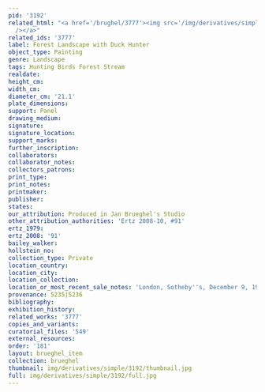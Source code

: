 ```yaml
---
pid: '3192'
related_html: "<a href='/brughel/3777'><img src='/img/derivatives/simple/3777/thumbnail.jpg'
  /></a>"
related_ids: '3777'
label: Forest Landscape with Duck Hunter
object_type: Painting
genre: Landscape
tags: Hunting Birds Forest Stream
realdate: 
height_cm: 
width_cm: 
diameter_cm: '21.1'
plate_dimensions: 
support: Panel
drawing_medium: 
signature: 
signature_location: 
support_marks: 
further_inscription: 
collaborators: 
collaborator_notes: 
collectors_patrons: 
print_type: 
print_notes: 
printmaker: 
publisher: 
states: 
our_attribution: Produced in Jan Brueghel's Studio
other_attribution_authorities: 'Ertz 2008-10, #91'
ertz_1979: 
ertz_2008: '91'
bailey_walker: 
hollstein_no: 
collection_type: Private
location_country: 
location_city: 
location_collection: 
location_or_most_recent_sale_notes: 'London, Sotheby''s, December 9, 1992, inv. #33'
provenance: 5235|5236
bibliography: 
exhibition_history: 
related_works: '3777'
copies_and_variants: 
curatorial_files: '549'
external_resources: 
order: '181'
layout: brueghel_item
collection: brueghel
thumbnail: img/derivatives/simple/3192/thumbnail.jpg
full: img/derivatives/simple/3192/full.jpg
---
```

